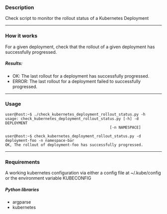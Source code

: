 ### Description
Check script to monitor the rollout status of a Kubernetes Deployment

---

### How it works
For a given deployment, check that the rollout of a given deployment has successfully progressed.

##### Results:
* OK: The last rollout for a deployment has successfully progressed.
* ERROR:  The last rollout for a deployment failed to successfully progressed.

---

### Usage
```console
user@host:~$ ./check_kubernetes_deployment_rollout_status.py -h
usage: check_kubernetes_deployment_rollout_status.py [-h] -d DEPLOYMENT
                                               [-n NAMESPACE]
 
user@host:~$ check_kubernetes_deployment_rollout_status.py -d deployment-foo -n namespace-bar
OK, The rollout of deployment-foo has successfully progressed.

```
---

### Requirements
A working kubernetes configuration via either a config file at ~/.kube/config or the environment variable KUBECONFIG
 
##### Python libraries
* argparse
* kubernetes
